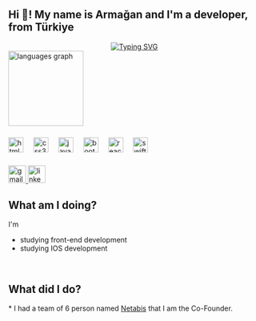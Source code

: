 <h2 align="left">Hi 👋! My name is Armağan and I'm a developer, from Türkiye</h2>
<div align="center"><a href="https://git.io/typing-svg"><img src="https://readme-typing-svg.herokuapp.com?font=Fira+Code&size=35&duration=3000&pause=1000&color=1FF733&center=true&vCenter=true&width=800&height=100&lines=I'm+trying+to+be+Developer" alt="Typing SVG" /></a>
</div>


<div align="left">
  <img src="https://github-readme-stats.vercel.app/api/top-langs?username=ABaskann&locale=en&hide_title=false&layout=compact&card_width=320&langs_count=5&theme=dracula&hide_border=false" height="150" alt="languages graph"  />
</div>

###

<div align="left">
  <img src="https://cdn.jsdelivr.net/gh/devicons/devicon/icons/html5/html5-original.svg" height="30" alt="html5 logo"  />
  <img width="12" />
  <img src="https://cdn.jsdelivr.net/gh/devicons/devicon/icons/css3/css3-original.svg" height="30" alt="css3 logo"  />
  <img width="12" />
  <img src="https://cdn.jsdelivr.net/gh/devicons/devicon/icons/javascript/javascript-original.svg" height="30" alt="javascript logo"  />
  <img width="12" />
  <img src="https://cdn.jsdelivr.net/gh/devicons/devicon/icons/bootstrap/bootstrap-original.svg" height="30" alt="bootstrap logo"  />
  <img width="12" />
  <img src="https://cdn.jsdelivr.net/gh/devicons/devicon/icons/react/react-original.svg" height="30" alt="react logo"  />
  <img width="12" />
  <img src="https://cdn.jsdelivr.net/gh/devicons/devicon/icons/swift/swift-original.svg" height="30" alt="swift logo"  />
</div>

###

<div align="left">
  <a href="mailto:armagan.baskann@gmail.com" target="_blank">
    <img src="https://img.shields.io/static/v1?message=Gmail&logo=gmail&label=&color=D14836&logoColor=white&labelColor=&style=for-the-badge" height="35" alt="gmail logo"  />
  </a>
  <a href="https://www.linkedin.com/in/armaganbaskan/" target="_blank">
    <img src="https://img.shields.io/static/v1?message=LinkedIn&logo=linkedin&label=&color=0077B5&logoColor=white&labelColor=&style=for-the-badge" height="35" alt="linkedin logo"  />
  </a>
</div>

###
<h2 align="left">What am I doing?</h2>
I'm
<br>
<ul>
  <li>studying front-end development</li>
  <li>studying IOS development</li>
</ul>
                
<br>
<h2 align="left">What did I do?</h2>
* I had a team of 6 person named <a href="https://play.google.com/store/apps/dev?id=9166779984501256088">Netabis</a> that I am the Co-Founder.            
<br>
